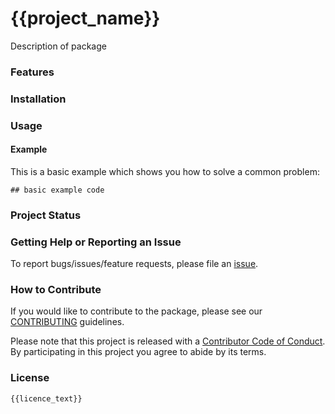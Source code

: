 <!-- 
Add a project state badge

See <https://github.com/BCDevExchange/Our-Project-Docs/blob/master/discussion/projectstates.md> 
If you have bcgovr installed and you use RStudio, click the 'Insert BCDevex Badge' Addin.
-->

{{project_name}}
============

Description of package

### Features

### Installation

### Usage

#### Example

This is a basic example which shows you how to solve a common problem:

```{r example}
## basic example code
```

### Project Status

### Getting Help or Reporting an Issue

To report bugs/issues/feature requests, please file an [issue](https://github.com/bcgov/{{project_name}}/issues/).

### How to Contribute

If you would like to contribute to the package, please see our [CONTRIBUTING](CONTRIBUTING.md) guidelines.

Please note that this project is released with a [Contributor Code of Conduct](CODE_OF_CONDUCT.md). By participating in this project you agree to abide by its terms.

### License

```
{{licence_text}}
```



